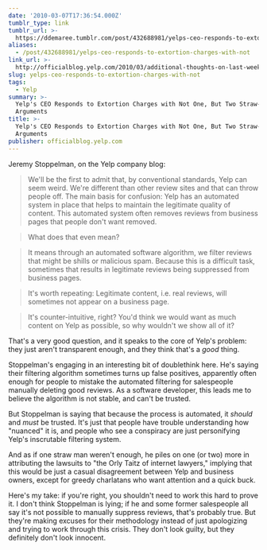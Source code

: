 ```yaml
---
date: '2010-03-07T17:36:54.000Z'
tumblr_type: link
tumblr_url: >-
  https://ddemaree.tumblr.com/post/432688981/yelps-ceo-responds-to-extortion-charges-with-not
aliases:
  - /post/432688981/yelps-ceo-responds-to-extortion-charges-with-not
link_url: >-
  http://officialblog.yelp.com/2010/03/additional-thoughts-on-last-weeks-lawsuit-or-how-a-conspiracy-theory-is-born-.html
slug: yelps-ceo-responds-to-extortion-charges-with-not
tags:
  - Yelp
summary: >-
  Yelp's CEO Responds to Extortion Charges with Not One, But Two Straw-Man
  Arguments
title: >-
  Yelp's CEO Responds to Extortion Charges with Not One, But Two Straw-Man
  Arguments
publisher: officialblog.yelp.com
---
```


Jeremy Stoppelman, on the Yelp company blog:

> We'll be the first to admit that, by conventional standards, Yelp can seem weird. We're different than other review sites and that can throw people off. The main basis for confusion: Yelp has an automated system in place that helps to maintain the legitimate quality of content. This automated system often removes reviews from business pages that people don't want removed.

> What does that even mean?

> It means through an automated software algorithm, we filter reviews that might be shills or malicious spam. Because this is a difficult task, sometimes that results in legitimate reviews being suppressed from business pages.

> It's worth repeating: Legitimate content, i.e. real reviews, will sometimes not appear on a business page.

> It's counter-intuitive, right? You'd think we would want as much content on Yelp as possible, so why wouldn't we show all of it? 

That's a very good question, and it speaks to the core of Yelp's problem: they just aren't transparent enough, and they think that's a _good_ thing.

Stoppelman's engaging in an interesting bit of doublethink here. He's saying their filtering algorithm sometimes turns up false positives, apparently often enough for people to mistake the automated filtering for salespeople manually deleting good reviews. As a software developer, this leads me to believe the algorithm is not stable, and can't be trusted.

But Stoppelman is saying that because the process is automated, it _should_ and _must_ be trusted. It's just that people have trouble understanding how "nuanced" it is, and people who see a conspiracy are just personifying Yelp's inscrutable filtering system.

And as if one straw man weren't enough, he piles on one (or two) more in attributing the lawsuits to "the Orly Taitz of internet lawyers," implying that this would be just a casual disagreement between Yelp and business owners, except for greedy charlatans who want attention and a quick buck.

Here's my take: if you're right, you shouldn't need to work this hard to prove it. I don't think Stoppelman is lying; if he and some former salespeople all say it's not possible to manually suppress reviews, that's probably true. But they're making excuses for their methodology instead of just apologizing and trying to work through this crisis. They don't look guilty, but they definitely don't look innocent.